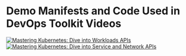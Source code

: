 # Demo Manifests and Code Used in DevOps Toolkit Videos

[![Mastering Kubernetes: Dive into Workloads APIs](https://img.youtube.com/vi/U6weXlzQxoY/0.jpg)](https://youtu.be/U6weXlzQxoY)
[![Mastering Kubernetes: Dive into Service and Network APIs](https://img.youtube.com/vi/-1H0BeN9hIk/0.jpg)](https://youtu.be/-1H0BeN9hIk)
